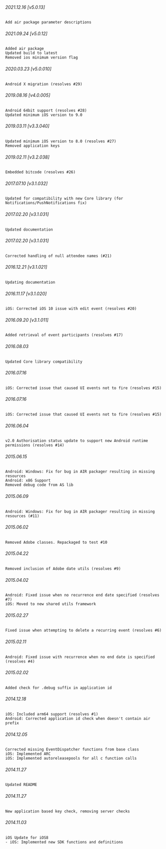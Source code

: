###### 2021.12.16 [v5.0.13]

```
Add air package parameter descriptions
```

###### 2021.09.24 [v5.0.12]

```
Added air package 
Updated build to latest
Removed ios minimum version flag
```



###### 2020.03.23 [v5.0.010]

```
Android X migration (resolves #29)
```


###### 2019.08.16 [v4.0.005]

```
Android 64bit support (resolves #28)
Updated minimum iOS version to 9.0 
```


###### 2019.03.11 [v3.3.040]

```
Updated minimum iOS version to 8.0 (resolves #27)
Removed application keys
```


###### 2019.02.11 [v3.2.038]

```
Embedded bitcode (resolves #26)
```


###### 2017.07.10 [v3.1.032]

```
Updated for compatibility with new Core library (for Notifications/PushNotifications fix)
```


###### 2017.02.20 [v3.1.031]

```
Updated documentation
```


###### 2017.02.20 [v3.1.031]

```
Corrected handling of null attendee names (#21)
```


###### 2016.12.21 [v3.1.021]

```
Updating documentation
```


###### 2016.11.17 [v3.1.020]

```
iOS: Corrected iOS 10 issue with edit event (resolves #20)
```


###### 2016.09.20 [v3.1.011]

```
Added retrieval of event participants (resolves #17)
```


######  2016.08.03

```
Updated Core library compatibility
```


######  2016.07.16

```
iOS: Corrected issue that caused UI events not to fire (resolves #15)
```


######  2016.07.16

```
iOS: Corrected issue that caused UI events not to fire (resolves #15)
```


###### 2016.06.04

```
v2.0 Authorisation status update to support new Android runtime permissions (resolves #14)
```


###### 2015.06.15

```
Android: Windows: Fix for bug in AIR packager resulting in missing resources
Android: x86 Support
Removed debug code from AS lib
```


###### 2015.06.09

```
Android: Windows: Fix for bug in AIR packager resulting in missing resources (#11)
```


###### 2015.06.02

```
Removed Adobe classes. Repackaged to test #10
```


###### 2015.04.22

```
Removed inclusion of Adobe date utils (resolves #9)
```


###### 2015.04.02

```
Android: Fixed issue when no recurrence end date specified (resolves #7)
iOS: Moved to new shared utils framework
```


###### 2015.02.27

```
Fixed issue when attempting to delete a recurring event (resolves #6)
```


###### 2015.02.11

```
Android: Fixed issue with recurrence when no end date is specified (resolves #4)
```


###### 2015.02.02

```
Added check for .debug suffix in application id
```


###### 2014.12.18

```
iOS: Included arm64 support (resolves #1) 
Android: Corrected application id check when doesn't contain air prefix 
```


###### 2014.12.05

```
Corrected missing EventDispatcher functions from base class
iOS: Implemented ARC
iOS: Implemented autoreleasepools for all c function calls
```


###### 2014.11.27

```
Updated README
```


###### 2014.11.27

```
New application based key check, removing server checks
```


###### 2014.11.03

```
iOS Update for iOS8
- iOS: Implemented new SDK functions and definitions 
```

